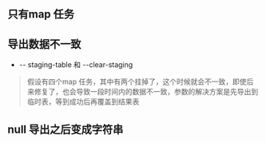 ## 只有map 任务
## 导出数据不一致
- -- staging-table 和 --clear-staging
> 假设有四个map 任务，其中有两个挂掉了，这个时候就会不一致，即使后来修复了，也会导致一段时间内的数据不一致，参数的解决方案是先导出到临时表，等到成功后再覆盖到结果表

## null 导出之后变成字符串

